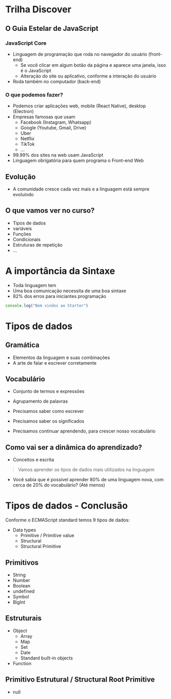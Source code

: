 # Trilha Discover
## O Guia Estelar de JavaScript

### JavaScript Core

 - Linguagem de programação que roda no navegador do usuário (front-end)
   - Se você clicar em algum botão da página e aparece uma janela, isso é o JavaScript
   - Alteração do site ou aplicativo, conforme a interação do usuário
 - Roda também no computador (back-end)

### O que podemos fazer?
 - Podemos criar aplicações web, mobile (React Native), desktop (Electron)
 - Empresas famosas que usam
    - Facebook (Instagram, Whatsapp)
    - Google (Youtube, Gmail, Drive)
    - Uber
    - Netflix
    - TikTok
    - ...
- 99.99% dos sites na web usam JavaScript
- Linguagem obrigatória para quem programa o Front-end Web

## Evolução
 - A comunidade cresce cada vez mais e a linguagem está sempre evoluindo
## O que vamos ver no curso?
 - Tipos de dados
 - variáveis
 - Funções
 - Condicionais
 - Estruturas de repetição
 - ...

# A importância da Sintaxe
 - Toda linguagem tem
 - Uma boa comunicação necessita de uma boa sintaxe
 - 82% dos erros para iniciantes programação

```js
console.log("Bem vindos ao Starter")
```
# Tipos de dados
## Gramática
 - Elementos da linguagem e suas combinações
 - A arte de falar e escrever corretamente
## Vocabulário
 - Conjunto de termos e expressões
 - Agrupamento de palavras

 - Precisamos saber como escrever
 - Precisamos saber os significados
 - Precisamos continuar aprendendo, para crescer nosso vocabulário
## Como vai ser a dinâmica do aprendizado?
 - Conceitos e escrita
 > Vamos aprender os tipos de dados mais utilizados na linguagem
  * Você sabia que é possível aprender 80% de uma linguagem nova, com cerca de 20% do vocabulário? (Até menos)
# Tipos de dados - Conclusão
Conforme o ECMAScript standard temos 9 tipos de dados:
* Data types
  * Primitive / Primitive value
  * Structural
  * Structural Primitive
## Primitivos
 * String
 * Number
 * Boolean
 * undefined
 * Symbol
 * BigInt
## Estruturais
 * Object
   * Array
   * Map
   * Set
   * Date
   * Standard built-in objects
 * Function
## Primitivo Estrutural / Structural Root Primitive
 * null